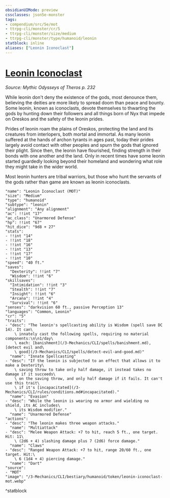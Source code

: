 ```yaml
---
obsidianUIMode: preview
cssclasses: json5e-monster
tags:
- compendium/src/5e/mot
- ttrpg-cli/monster/cr/5
- ttrpg-cli/monster/size/medium
- ttrpg-cli/monster/type/humanoid/leonin
statblock: inline
aliases: ["Leonin Iconoclast"]
---
```

# [Leonin Iconoclast](3-Mechanics\CLI\bestiary\humanoid/leonin-iconoclast-mot.md)
*Source: Mythic Odysseys of Theros p. 232*  

While leonin don't deny the existence of the gods, most denounce them, believing the deities are more likely to spread doom than peace and bounty. Some leonin, known as iconoclasts, devote themselves to thwarting the gods by hunting down their followers and all things born of Nyx that impede on Oreskos and the safety of the leonin prides.

Prides of leonin roam the plains of Oreskos, protecting the land and its creatures from interlopers, both mortal and immortal. As many leonin suffered at the hands of archon tyrants in ages past, today their prides largely avoid contact with other peoples and spurn the gods that ignored their plight. Since then, the leonin have flourished, finding strength in their bonds with one another and the land. Only in recent times have some leonin started guardedly looking beyond their homeland and wondering what role they might take in the wider world.

Most leonin hunters are tribal warriors, but those who hunt the servants of the gods rather than game are known as leonin iconoclasts.

```statblock
"name": "Leonin Iconoclast (MOT)"
"size": "Medium"
"type": "humanoid"
"subtype": "leonin"
"alignment": "Any alignment"
"ac": !!int "17"
"ac_class": "Unarmored Defense"
"hp": !!int "67"
"hit_dice": "9d8 + 27"
"stats":
- !!int "14"
- !!int "18"
- !!int "16"
- !!int "13"
- !!int "17"
- !!int "10"
"speed": "40 ft."
"saves":
  "Dexterity": !!int "7"
  "Wisdom": !!int "6"
"skillsaves":
  "Intimidation": !!int "3"
  "Stealth": !!int "7"
  "Insight": !!int "6"
  "Arcana": !!int "4"
  "Survival": !!int "6"
"senses": "darkvision 60 ft., passive Perception 13"
"languages": "Common, Leonin"
"cr": "5"
"traits":
- "desc": "The leonin's spellcasting ability is Wisdom (spell save DC 14). It can\
    \ innately cast the following spells, requiring no material components:\n\n1/day\
    \ each: [banishment](/3-Mechanics/CLI/spells/banishment.md), [detect evil and\
    \ good](/3-Mechanics/CLI/spells/detect-evil-and-good.md)"
  "name": "Innate Spellcasting"
- "desc": "If the leonin is subjected to an effect that allows it to make a Dexterity\
    \ saving throw to take only half damage, it instead takes no damage if it succeeds\
    \ on the saving throw, and only half damage if it fails. It can't use this trait\
    \ if it's [incapacitated](/3-Mechanics/CLI/rules/conditions.md#incapacitated)."
  "name": "Evasion"
- "desc": "While the leonin is wearing no armor and wielding no shield, its AC includes\
    \ its Wisdom modifier."
  "name": "Unarmored Defense"
"actions":
- "desc": "The leonin makes three weapon attacks."
  "name": "Multiattack"
- "desc": "Melee Weapon Attack: +7 to hit, reach 5 ft., one target. Hit: 11\
    \ (2d6 + 4) slashing damage plus 7 (2d6) force damage."
  "name": "Claws"
- "desc": "Ranged Weapon Attack: +7 to hit, range 20/60 ft., one target. Hit:\
    \ 6 (1d4 + 4) piercing damage."
  "name": "Dart"
"source":
- "MOT"
"image": "/3-Mechanics/CLI/bestiary/humanoid/token/leonin-iconoclast-mot.webp"
```
^statblock